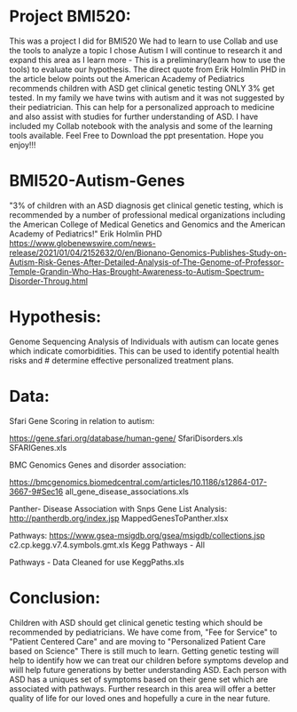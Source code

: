 # Project BMI520: 
This was a project I did for BMI520 We had to learn to use Collab and use the tools to analyze a topic I chose Autism I will continue to research it and expand this area as I learn more - This is a preliminary(learn how to use the tools) to evaluate our hypothesis. The direct quote from Erik Holmlin PHD in the article below points out the American Academy of Pediatrics recommends children with ASD get clinical genetic testing ONLY 3% get tested. In my family we have twins with autism and it was not suggested by their pediatrician. This can help for a personalized approach to medicine and also assist with studies for further understanding of ASD. I have included my Collab notebook with the analysis and some of the learning tools available. Feel Free to Download the ppt presentation. Hope you enjoy!!!

# BMI520-Autism-Genes

  "3% of children with an ASD diagnosis get clinical genetic testing, which is recommended by a number of professional medical organizations including the American 
  College of Medical Genetics and Genomics and the American Academy of Pediatrics!" Erik Holmlin PHD
  https://www.globenewswire.com/news-release/2021/01/04/2152632/0/en/Bionano-Genomics-Publishes-Study-on-Autism-Risk-Genes-After-Detailed-Analysis-of-The-Genome-of-Professor-Temple-Grandin-Who-Has-Brought-Awareness-to-Autism-Spectrum-Disorder-Throug.html


# Hypothesis:

  Genome Sequencing Analysis of Individuals with autism can locate genes which indicate comorbidities. This can be used to identify potential health risks and     #   determine effective personalized treatment plans.

# Data: 

Sfari
  Gene Scoring in relation to autism:
  
  https://gene.sfari.org/database/human-gene/
  SfariDisorders.xls
  SFARIGenes.xls 

BMC Genomics
 Genes and disorder association:
  
  https://bmcgenomics.biomedcentral.com/articles/10.1186/s12864-017-3667-9#Sec16
  all_gene_disease_associations.xls
  
 Panther- Disease Association with Snps
  Gene List Analysis:
  http://pantherdb.org/index.jsp
  MappedGenesToPanther.xlsx
 
 Pathways:
 https://www.gsea-msigdb.org/gsea/msigdb/collections.jsp
 c2.cp.kegg.v7.4.symbols.gmt.xls
 Kegg Pathways - All
 
 Pathways - Data Cleaned for use
 KeggPaths.xls

# Conclusion: 
Children with ASD should get clinical genetic testing which should be recommended by pediatricians. We have come from, "Fee for Service" to "Patient Centered Care" and are moving to "Personalized Patient Care based on Science" There is still much to learn. Getting genetic testing will help to identify how we can treat our children before symptoms develop and wiill help future generations by better understanding ASD. Each person with ASD has a uniques set of symptoms based on their gene set which are associated with pathways. Further research in this area will offer a better quality of life for our loved ones and hopefully a cure in the near future. 
